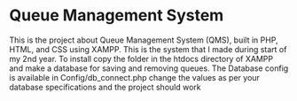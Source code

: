 # Queue Management System
This is the project about Queue Management System (QMS), built in PHP, HTML, and CSS using XAMPP. This is the system that I made during start of my 2nd year.
To install copy the folder in the htdocs directory of XAMPP and make a database for saving and removing queues. The Database config is available in Config/db_connect.php change the values as per your database specifications and the project should work
